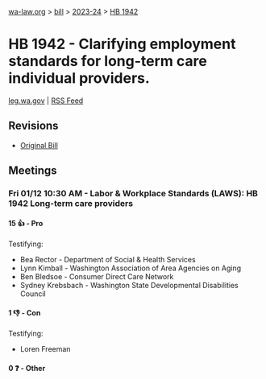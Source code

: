 [wa-law.org](/) > [bill](/bill/) > [2023-24](/bill/2023-24/) > [HB 1942](/bill/2023-24/hb/1942/)

# HB 1942 - Clarifying employment standards for long-term care individual providers.
[leg.wa.gov](https://app.leg.wa.gov/billsummary?BillNumber=1942&Year=2023&Initiative=false) | [RSS Feed](./rss.xml)

## Revisions
* [Original Bill](1/)

## Meetings
### Fri 01/12 10:30 AM - Labor & Workplace Standards (LAWS): HB 1942 Long-term care providers
#### 15 👍 - Pro
Testifying:
* Bea Rector - Department of Social & Health Services
* Lynn Kimball - Washington Association of Area Agencies on Aging
* Ben Bledsoe - Consumer Direct Care Network
* Sydney Krebsbach - Washington State Developmental Disabilities Council

#### 1 👎 - Con
Testifying:
* Loren Freeman

#### 0 ❓ - Other
